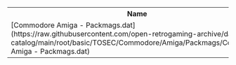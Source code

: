 <table>
<tr><th>Name</th><th>Size</th></tr>
<tr><td>[Commodore Amiga - Packmags.dat](https://raw.githubusercontent.com/open-retrogaming-archive/dat-catalog/main/root/basic/TOSEC/Commodore/Amiga/Packmags/Commodore Amiga - Packmags.dat)</td><td>137999</td></tr>
</table>
